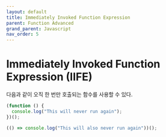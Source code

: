 ```yaml
---
layout: default
title: Immediately Invoked Function Expression
parent: Function Advanced
grand_parent: Javascript
nav_order: 5
---
```


# Immediately Invoked Function Expression (IIFE)

다음과 같이 오직 한 번만 호출되는 함수를 사용할 수 있다.

```javascript
(function () {
  console.log("This will never run again");
})();

(() => console.log("This will also never run again"))();
```
